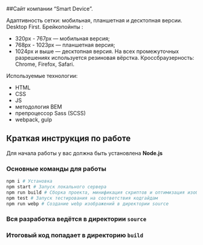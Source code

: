 ##Сайт компании “Smart Device”.

Адаптивность сетки: мобильная, планшетная и десктопная версии. Desktop First.
Брейкопойнты :
  - 320px - 767px — мобильная версия;
  - 768px - 1023px — планшетная версия;
  - 1024px и выше — десктопная версия. 
На всех промежуточных разрешениях используется резиновая вёрстка.
Кроссбраузерность: Chrome, Firefox, Safari.

Используемые технологии:
- HTML
- CSS
- JS
- методология BEM
- препроцессор Sass (SCSS)
- webpack, gulp


## Краткая инструкция по работе
Для начала работы у вас должна быть установлена **Node.js**

### Основные команды для работы
```bash
npm i # Установка
npm start # Запуск локального сервера
npm run build # Сборка проекта, минификация скриптов и оптимизация изображений перед деплоем на прод
npm test # Запуск тестирования на соответствия кодгайдам
npm run webp # Создание webp изображений в директории source
```

### Вся разработка ведётся в директории `source`
### Итоговый код попадает в директорию `build`

